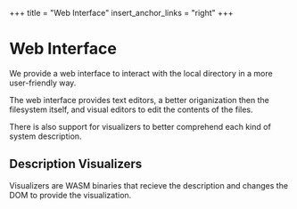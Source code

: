 +++
title = "Web Interface"
insert_anchor_links = "right"
+++

# Web Interface

We provide a web interface to interact with the local directory in a more user-friendly way.

The web interface provides text editors, a better origanization then the filesystem itself, and visual editors to edit the contents of the files.

There is also support for visualizers to better comprehend each kind of system description.

## Description Visualizers

Visualizers are WASM binaries that recieve the description and changes the DOM to provide the visualization.

<!--The binaries are put in the -->
